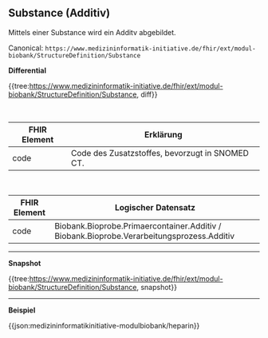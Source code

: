 ## Substance (Additiv)

Mittels einer Substance wird ein Additv abgebildet.

Canonical: 
```https://www.medizininformatik-initiative.de/fhir/ext/modul-biobank/StructureDefinition/Substance```

**Differential**

{{tree:https://www.medizininformatik-initiative.de/fhir/ext/modul-biobank/StructureDefinition/Substance, diff}}

<br>

| FHIR Element | Erklärung |
|--------------|-----------|
| code | Code des Zusatzstoffes, bevorzugt in SNOMED CT. |

<br>

| FHIR Element | Logischer Datensatz |
|--------------|-----------|
| code | Biobank.Bioprobe.Primaercontainer.Additiv / Biobank.Bioprobe.Verarbeitungsprozess.Additiv |

---

**Snapshot**

{{tree:https://www.medizininformatik-initiative.de/fhir/ext/modul-biobank/StructureDefinition/Substance, snapshot}}


---

**Beispiel**

{{json:medizininformatikinitiative-modulbiobank/heparin}}


